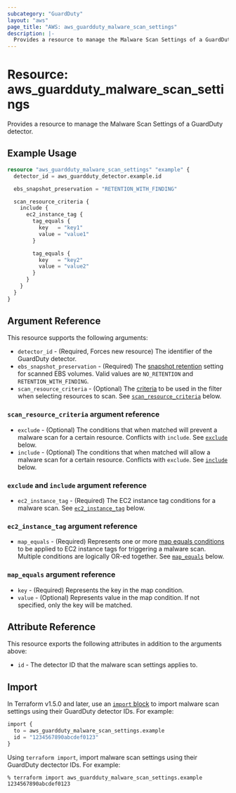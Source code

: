 ```yaml
---
subcategory: "GuardDuty"
layout: "aws"
page_title: "AWS: aws_guardduty_malware_scan_settings"
description: |-
  Provides a resource to manage the Malware Scan Settings of a GuardDuty detector
---
```


# Resource: aws_guardduty_malware_scan_settings

Provides a resource to manage the Malware Scan Settings of a GuardDuty detector.

## Example Usage

```terraform
resource "aws_guardduty_malware_scan_settings" "example" {
  detector_id = aws_guardduty_detector.example.id

  ebs_snapshot_preservation = "RETENTION_WITH_FINDING"

  scan_resource_criteria {
    include {
      ec2_instance_tag {
        tag_equals {
          key   = "key1"
          value = "value1"
        }

        tag_equals {
          key   = "key2"
          value = "value2"
        }
      }
    }
  }
}
```

## Argument Reference

This resource supports the following arguments:

* `detector_id` - (Required, Forces new resource) The identifier of the GuardDuty detector.
* `ebs_snapshot_preservation` - (Required) The [snapshot retention](https://docs.aws.amazon.com/guardduty/latest/ug/malware-protection-customizations.html#mp-snapshots-retention) setting for scanned EBS volumes. Valid values are `NO_RETENTION` and `RETENTION_WITH_FINDING`.
* `scan_resource_criteria` - (Optional) The [criteria](https://docs.aws.amazon.com/guardduty/latest/ug/malware-protection-customizations.html#mp-scan-options) to be used in the filter when selecting resources to scan. See [`scan_resource_criteria`](#scan_resource_criteria-argument-reference) below.

### `scan_resource_criteria` argument reference

* `exclude` - (Optional) The conditions that when matched will prevent a malware scan for a certain resource. Conflicts with `include`. See [`exclude`](#exclude-and-include-argument-reference) below.
* `include` - (Optional) The conditions that when matched will allow a malware scan for a certain resource. Conflicts with `exclude`. See [`include`](#exclude-and-include-argument-reference) below.

### `exclude` and `include` argument reference

* `ec2_instance_tag` - (Required) The EC2 instance tag conditions for a malware scan. See [`ec2_instance_tag`](#ec2_instance_tag-argument-reference) below.

### `ec2_instance_tag` argument reference

* `map_equals` - (Required) Represents one or more [map equals conditions](https://docs.aws.amazon.com/guardduty/latest/APIReference/API_ScanCondition.html) to be applied to EC2 instance tags for triggering a malware scan. Multiple conditions are logically OR-ed together. See [`map_equals`](#map_equals-argument-reference) below.

### `map_equals` argument reference

* `key` - (Required) Represents the key in the map condition.
* `value` - (Optional) Represents value in the map condition. If not specified, only the key will be matched.

## Attribute Reference

This resource exports the following attributes in addition to the arguments above:

* `id` - The detector ID that the malware scan settings applies to.

## Import

In Terraform v1.5.0 and later, use an [`import` block](https://developer.hashicorp.com/terraform/language/import) to import malware scan settings using their GuardDuty detector IDs. For example:

```terraform
import {
  to = aws_guardduty_malware_scan_settings.example
  id = "1234567890abcdef0123"
}
```

Using `terraform import`, import malware scan settings using their GuardDuty dectector IDs. For example:

```console
% terraform import aws_guardduty_malware_scan_settings.example 1234567890abcdef0123
```
